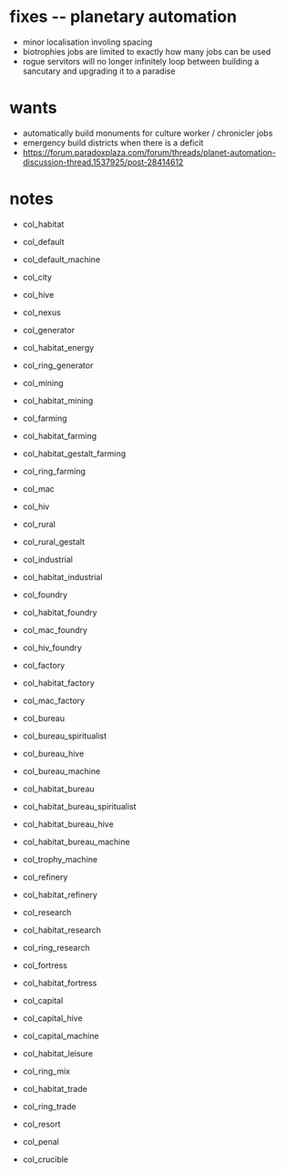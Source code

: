 # fixes -- planetary automation

- minor localisation involing spacing
- biotrophies jobs are limited to exactly how many jobs can be used
- rogue servitors will no longer infinitely loop between building a sancutary
  and upgrading it to a paradise

# wants

- automatically build monuments for culture worker / chronicler jobs
- emergency build districts when there is a deficit
- https://forum.paradoxplaza.com/forum/threads/planet-automation-discussion-thread.1537925/post-28414612

# notes


- col_habitat
- col_default
- col_default_machine

- col_city
- col_hive
- col_nexus

- col_generator
- col_habitat_energy
- col_ring_generator

- col_mining
- col_habitat_mining

- col_farming
- col_habitat_farming
- col_habitat_gestalt_farming
- col_ring_farming

- col_mac
- col_hiv
- col_rural
- col_rural_gestalt

- col_industrial
- col_habitat_industrial

- col_foundry
- col_habitat_foundry
- col_mac_foundry
- col_hiv_foundry

- col_factory
- col_habitat_factory
- col_mac_factory

- col_bureau
- col_bureau_spiritualist
- col_bureau_hive
- col_bureau_machine
- col_habitat_bureau
- col_habitat_bureau_spiritualist
- col_habitat_bureau_hive
- col_habitat_bureau_machine

- col_trophy_machine

- col_refinery
- col_habitat_refinery

- col_research
- col_habitat_research
- col_ring_research

- col_fortress
- col_habitat_fortress

- col_capital
- col_capital_hive
- col_capital_machine

- col_habitat_leisure

- col_ring_mix

- col_habitat_trade
- col_ring_trade

- col_resort
- col_penal
- col_crucible
